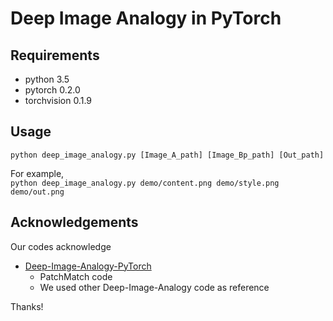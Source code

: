 # Deep Image Analogy in PyTorch

## Requirements
- python 3.5
- pytorch 0.2.0
- torchvision 0.1.9

## Usage
`python deep_image_analogy.py [Image_A_path] [Image_Bp_path] [Out_path]`

For example,  
`python deep_image_analogy.py demo/content.png demo/style.png demo/out.png`

## Acknowledgements
Our codes acknowledge
- [Deep-Image-Analogy-PyTorch](https://github.com/harveyslash/Deep-Image-Analogy-PyTorch)
  - PatchMatch code
  - We used other Deep-Image-Analogy code as reference

Thanks!

